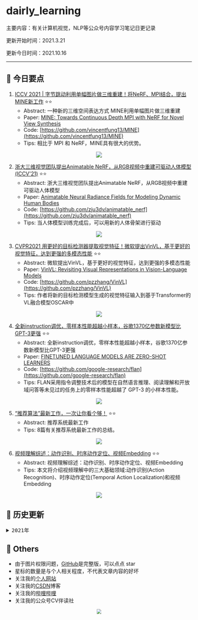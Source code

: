 # dairly_learning
主要内容：有关计算机视觉，NLP等公众号内容学习笔记日更记录

更新开始时间：2021.3.21

更新今日时间：2021.10.16

------

## :paperclip:  今日要点

1. [ICCV 2021 | 字节跳动利用单幅图片做三维重建！将NeRF、MPI结合，提出MINE新工作](https://mp.weixin.qq.com/s/kuAjTMYi8c88InAhjcRJ7g)         :star::star:
   - Abstract: 一种新的三维空间表达方式 MINE利用单幅图片做三维重建
   - Paper: [MINE: Towards Continuous Depth MPI with NeRF for Novel View Synthesis](https://arxiv.org/pdf/2103.14910.pdf)
   - Code: [https://github.com/vincentfung13/MINE](https://github.com/vincentfung13/MINE)
   - Tips:  相比于 MPI 和 NeRF，MINE具有很大的优势。

<div align=center><img src="https://mmbiz.qpic.cn/mmbiz_png/KmXPKA19gW8GpMRJicD0IA8JZh07MZ3zNhaKFibDjcrXiat2G0bBLTlMkO8S9lGDnfoOp5G6CicNr6j6iby6ribXuibiag/640?wx_fmt=png&tp=webp&wxfrom=5&wx_lazy=1&wx_co=1" style='zoom:100%'>
</div>

2. [浙大三维视觉团队提出Animatable NeRF，从RGB视频中重建可驱动人体模型 (ICCV'21)](https://mp.weixin.qq.com/s/BlDaqHdSuHmmGVKHOc-nRA)       :star::star:
   - Abstract: 浙大三维视觉团队提出Animatable NeRF，从RGB视频中重建可驱动人体模型
   - Paper: [Animatable Neural Radiance Fields for Modeling Dynamic Human Bodies](https://arxiv.org/abs/2105.02872)
   - Code: [https://github.com/zju3dv/animatable_nerf](https://github.com/zju3dv/animatable_nerf)
   - Tips: 当人体模型训练完成后，可以用新的人体骨架进行驱动

<div align=center><img src="https://mmbiz.qpic.cn/mmbiz_jpg/BJbRvwibeSTtK8Ze1qbeZbfwFDFw9H4w5beia4125t1QEGoBUGoeIBfHibNFcWtM4c1xJF9ibwP3fRP421UKEtckGw/640?wx_fmt=jpeg&tp=webp&wxfrom=5&wx_lazy=1&wx_co=1" style='zoom:100%'>
</div>

3. [CVPR2021 用更好的目标检测器提取视觉特征！微软提出VinVL，基于更好的视觉特征，达到更强的多模态性能](https://mp.weixin.qq.com/s/Arf-ajkmGdze4RWY4Od8pw)       :star::star:
   - Abstract: 微软提出VinVL，基于更好的视觉特征，达到更强的多模态性能
   - Paper: [VinVL: Revisiting Visual Representations in Vision-Language Models](https://arxiv.org/abs/2101.00529)
   - Code: [https://github.com/pzzhang/VinVL](https://github.com/pzzhang/VinVL)
   - Tips: 作者将新的目标检测模型生成的视觉特征输入到基于Transformer的VL融合模型OSCAR中

<div align=center><img src="https://mmbiz.qpic.cn/mmbiz_png/BJbRvwibeSTs45gWnNPeic521nq5MFFcZxeNVu2WmvZic2Sn21lZicNRymd9TM6fAQy8iaf9sVaobAP5asyFTBtCkibA/640?wx_fmt=png&tp=webp&wxfrom=5&wx_lazy=1&wx_co=1" style='zoom:100%'>
</div>


4. [全新instruction调优，零样本性能超越小样本，谷歌1370亿参数新模型比GPT-3更强](https://mp.weixin.qq.com/s/Tf7RXgSEbj_9aHFlaBI1yw)       :star::star:
   - Abstract: 全新instruction调优，零样本性能超越小样本，谷歌1370亿参数新模型比GPT-3更强
   - Paper: [FINETUNED LANGUAGE MODELS ARE ZERO-SHOT LEARNERS](https://arxiv.org/pdf/2109.01652.pdf)
   - Code: [https://github.com/google-research/flan](https://github.com/google-research/flan)
   - Tips: FLAN采用指令调整技术后的模型在自然语言推理、阅读理解和开放域问答等未见过的任务上的零样本性能超越了 GPT-3 的小样本性能。

<div align=center><img src="https://mmbiz.qpic.cn/mmbiz_png/KmXPKA19gWicjIXvroicVtmBzWtRjhulibkFF9X0Qmm11wVLQGEn6y3DLJwTbibrYzSPic9Er7ib69uFMg7gOpfxdbFA/640?wx_fmt=png&tp=webp&wxfrom=5&wx_lazy=1&wx_co=1" style='zoom:100%'>
</div>


5. [“推荐算法”最新工作，一次让你看个够！](https://mp.weixin.qq.com/s/9ZGR04FfMna4heFlpgOGbQ)       :star::star:
   - Abstract: 推荐系统最新工作
   - Tips:  8篇有关推荐系统最新工作的总结。

<div align=center><img src="https://mmbiz.qpic.cn/mmbiz_png/ibaXaPIy7jV3eWTEvmBTu2tmCWTIh3PGVo2w0ibwGtFIPKs3LCibGvq1zSoU3LicTMLPaMguywgkXAbcLiaYBuZiaLuA/640?wx_fmt=png&tp=webp&wxfrom=5&wx_lazy=1&wx_co=1" style='zoom:100%'>
</div>


6. [视频理解综述：动作识别、时序动作定位、视频Embedding](https://mp.weixin.qq.com/s/4X521CTcFiitQUHvf60dIQ)       :star::star:
   - Abstract: 视频理解综述：动作识别、时序动作定位、视频Embedding
   - Tips: 本文将介绍视频理解中的三大基础领域:动作识别(Action Recognition)、时序动作定位(Temporal Action Localization)和视频 Embedding

<div align=center><img src="https://mmbiz.qpic.cn/mmbiz_png/KmXPKA19gWicV4sIdrNiaNmxBYnYO4C6E5LfKWicWG6bebdAq30T0Zk8vbe2QZFzH6xMDYwOQP2cgZI6ibdfnVPx2g/640?wx_fmt=png&tp=webp&wxfrom=5&wx_lazy=1&wx_co=1" style='zoom:100%'>
</div>



## :paperclip:  历史更新

<pre><details><summary>2021年</summary>
<details><summary>3月</summary>
    1. <a href="notes/202103/0321.md" target="_blank">公众号内容拓展学习笔记（2021.3.21）</a>
    2. <a href="notes/202103/0322.md" target="_blank">公众号内容拓展学习笔记（2021.3.22）</a>
    3. <a href="notes/202103/0323.md" target="_blank">公众号内容拓展学习笔记（2021.3.23）</a>
    4. <a href="notes/202103/0324.md" target="_blank">公众号内容拓展学习笔记（2021.3.24）</a>
    5. <a href="notes/202103/0325.md" target="_blank">公众号内容拓展学习笔记（2021.3.25）</a>
    6. <a href="notes/202103/0326.md" target="_blank">公众号内容拓展学习笔记（2021.3.26）</a>
    7. <a href="notes/202103/0327.md" target="_blank">公众号内容拓展学习笔记（2021.3.27）</a>
    8. <a href="notes/202103/0328.md" target="_blank">公众号内容拓展学习笔记（2021.3.28）</a>
    9. <a href="notes/202103/0329.md" target="_blank">公众号内容拓展学习笔记（2021.3.29）</a>
    10. <a href="notes/202103/0330.md" target="_blank">公众号内容拓展学习笔记（2021.3.30）</a>
    11. <a href="notes/202103/0331.md" target="_blank">公众号内容拓展学习笔记（2021.3.31）</a>
</details>
<details><summary>4月</summary>
    1. <a href="notes/202104/0401.md" target="_blank">公众号内容拓展学习笔记（2021.4.1）</a>
    2. <a href="notes/202104/0402.md" target="_blank">公众号内容拓展学习笔记（2021.4.2）</a>
    3. <a href="notes/202104/0403.md" target="_blank">公众号内容拓展学习笔记（2021.4.3）</a>
    4. <a href="notes/202104/0404.md" target="_blank">公众号内容拓展学习笔记（2021.4.4）</a>
    5. <a href="notes/202104/0405.md" target="_blank">公众号内容拓展学习笔记（2021.4.5）</a>
    6. <a href="notes/202104/0406.md" target="_blank">公众号内容拓展学习笔记（2021.4.6）</a>
    7. <a href="notes/202104/0407.md" target="_blank">公众号内容拓展学习笔记（2021.4.7）</a>
    8. <a href="notes/202104/0408.md" target="_blank">公众号内容拓展学习笔记（2021.4.8）</a>
    9. <a href="notes/202104/0409.md" target="_blank">公众号内容拓展学习笔记（2021.4.9）</a>
    10. <a href="notes/202104/0410.md" target="_blank">公众号内容拓展学习笔记（2021.4.10）</a>
    11. <a href="notes/202104/0411.md" target="_blank">公众号内容拓展学习笔记（2021.4.11）</a>
    12. <a href="notes/202104/0412.md" target="_blank">公众号内容拓展学习笔记（2021.4.12）</a>
    13. <a href="notes/202104/0413.md" target="_blank">公众号内容拓展学习笔记（2021.4.13）</a>
    14. <a href="notes/202104/0414.md" target="_blank">公众号内容拓展学习笔记（2021.4.14）</a>
    15. <a href="notes/202104/0415.md" target="_blank">公众号内容拓展学习笔记（2021.4.15）</a>
    16. <a href="notes/202104/0416.md" target="_blank">公众号内容拓展学习笔记（2021.4.16）</a>
    17. <a href="notes/202104/0417.md" target="_blank">公众号内容拓展学习笔记（2021.4.17）</a>
    18. <a href="notes/202104/0418.md" target="_blank">公众号内容拓展学习笔记（2021.4.18）</a>
    19. <a href="notes/202104/0419.md" target="_blank">公众号内容拓展学习笔记（2021.4.19）</a>
    20. <a href="notes/202104/0420.md" target="_blank">公众号内容拓展学习笔记（2021.4.20）</a>
    21. <a href="notes/202104/0421.md" target="_blank">公众号内容拓展学习笔记（2021.4.21）</a>
    22. <a href="notes/202104/0422.md" target="_blank">公众号内容拓展学习笔记（2021.4.22）</a>
    23. <a href="notes/202104/0423.md" target="_blank">公众号内容拓展学习笔记（2021.4.23）</a>
    24. <a href="notes/202104/0424.md" target="_blank">公众号内容拓展学习笔记（2021.4.24）</a>
    25. <a href="notes/202104/0425.md" target="_blank">公众号内容拓展学习笔记（2021.4.25）</a>
    26. <a href="notes/202104/0426.md" target="_blank">公众号内容拓展学习笔记（2021.4.26）</a>
    27. <a href="notes/202104/0427.md" target="_blank">公众号内容拓展学习笔记（2021.4.27）</a>
    28. <a href="notes/202104/0428.md" target="_blank">公众号内容拓展学习笔记（2021.4.28）</a>
    29. <a href="notes/202104/0429.md" target="_blank">公众号内容拓展学习笔记（2021.4.29）</a>
    30. <a href="notes/202104/0430.md" target="_blank">公众号内容拓展学习笔记（2021.4.30）</a>
</details>
<details><summary>5月</summary>
    1. <a href="notes/202105/0501.md" target="_blank">公众号内容拓展学习笔记（2021.5.1）</a>
    2. <a href="notes/202105/0502.md" target="_blank">公众号内容拓展学习笔记（2021.5.2）</a>
    3. <a href="notes/202105/0503.md" target="_blank">公众号内容拓展学习笔记（2021.5.3）</a>
    4. <a href="notes/202105/0504.md" target="_blank">公众号内容拓展学习笔记（2021.5.4）</a>
    5. <a href="notes/202105/0505.md" target="_blank">公众号内容拓展学习笔记（2021.5.5）</a>
    6. <a href="notes/202105/0506.md" target="_blank">公众号内容拓展学习笔记（2021.5.6）</a>
    7. <a href="notes/202105/0507.md" target="_blank">公众号内容拓展学习笔记（2021.5.7）</a>
    8. <a href="notes/202105/0508.md" target="_blank">公众号内容拓展学习笔记（2021.5.8）</a>
    9. <a href="notes/202105/0509.md" target="_blank">公众号内容拓展学习笔记（2021.5.9）</a>
    10. <a href="notes/202105/05010.md" target="_blank">公众号内容拓展学习笔记（2021.5.10）</a>
    11. <a href="notes/202105/05011.md" target="_blank">公众号内容拓展学习笔记（2021.5.11）</a>
    12. <a href="notes/202105/05012.md" target="_blank">公众号内容拓展学习笔记（2021.5.12）</a>
    13. <a href="notes/202105/05013.md" target="_blank">公众号内容拓展学习笔记（2021.5.13）</a>
    14. <a href="notes/202105/05014.md" target="_blank">公众号内容拓展学习笔记（2021.5.14）</a>
    15. <a href="notes/202105/05015.md" target="_blank">公众号内容拓展学习笔记（2021.5.15）</a>
    16. <a href="notes/202105/05016.md" target="_blank">公众号内容拓展学习笔记（2021.5.16）</a>
    17. <a href="notes/202105/05027.md" target="_blank">公众号内容拓展学习笔记（2021.5.27）</a>
</details>
<details><summary>9月</summary>
    1. <a href="notes/202109/0930.md" target="_blank">公众号内容拓展学习笔记（2021.9.30）</a>
</details>
<details><summary>10月</summary>
    1. <a href="notes/202110/1001.md" target="_blank">公众号内容拓展学习笔记（2021.10.1）</a>
    2. <a href="notes/202110/1002.md" target="_blank">公众号内容拓展学习笔记（2021.10.2）</a>
    3. <a href="notes/202110/1003.md" target="_blank">公众号内容拓展学习笔记（2021.10.3）</a>
    4. <a href="notes/202110/1004.md" target="_blank">公众号内容拓展学习笔记（2021.10.4）</a>
    5. <a href="notes/202110/1006.md" target="_blank">公众号内容拓展学习笔记（2021.10.6）</a>
    6. <a href="notes/202110/1008.md" target="_blank">公众号内容拓展学习笔记（2021.10.8）</a>
    7. <a href="notes/202110/1016.md" target="_blank">公众号内容拓展学习笔记（2021.10.16）</a>
</details>
</pre>












## :paperclip:  Others

- 由于图片权限问题，[GitHub](https://github.com/xiaoxuebajie/dairly_learning)是完整版，可以点点 star
- 星标的数量是与个人相关程度，不代表文章内容的好坏
- 关注我的[个人网站](http://www.cvbds.cn/)
- 关注我的[CSDN](https://blog.csdn.net/xiaoxuebajie)博客
- 关注我的[哔哩哔哩](https://space.bilibili.com/424394389)
- 关注我的公众号CV伴读社

<div align=center><img src="https://img-blog.csdnimg.cn/202005031406335.jpg" style='zoom:80%'>
</div>